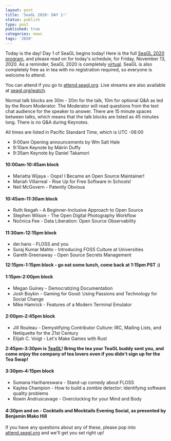 ```yaml
---
layout: post
title: 'SeaGL 2020: DAY 1!'
status: publish
type: post
published: true
categories: news
tags: '2020'
---
```


Today is the day!  Day 1 of SeaGL begins today! Here is the full [SeaGL 2020 program](https://osem.seagl.org/conferences/seagl2020/schedule), and please read on for today's schedule, for Friday, November 13, 2020.  As a reminder, SeaGL 2020 is completely [virtual](https://seagl.org/news/2020/05/05/virtualconf-2020.html).  SeaGL is also completely free as in tea with no registration required, so everyone is welcome to attend.

You can attend if you go to [attend.seagl.org](https://attend.seagl.org).  Live streams are also available at [seagl.org/watch](https://seagl.org/watch).

Normal talk blocks are 30m - 20m for the talk, 10m for optional Q&A as led by the Room Moderator.  The Moderator will read questions from the text chat audience for the speaker to answer.  There are 15 minute spaces between talks, which means that the talk blocks are listed as 45 minutes long.  There is no Q&A during Keynotes.

All times are listed in Pacific Standard Time, which is UTC -08:00

* 9:00am Opening announcements by Wm Salt Hale
* 9:10am Keynote by Máirín Duffy
* 9:35am Keynote by Daniel Takamori

#### 10:00am-10:45am block
* Mariatta Wijaya - Oops! I Became an Open Source Maintainer!
* Mariah Villarreal - Rise Up for Free Software in Schools!
* Neil McGovern - Patently Obvious

#### 10:45am-11:30am block
* Ruth Ikegah - A Beginner-Inclusive Approach to Open Source
* Stephen Wilson - The Open Digital Photography Workflow
* Nočnica Fee - Data Liberation: Open Source Observability

#### 11:30am-12:15pm block
* der.hans - FLOSS and you
* Suraj Kumar Mahto - Introducing FOSS Culture at Universities
* Gareth Greenaway - Open Source Secrets Management

**12:15pm-1:15pm block - go eat some lunch, come back at 1:15pm PST :)**

#### 1:15pm-2:00pm block
* Megan Guiney - Democratizing Documentation
* Josh Boykin - Gaming for Good: Using Passions and Technology for Social Change
* Mike Hamrick - Features of a Modern Terminal Emulator

#### 2:00pm-2:45pm block
* Jill Rouleau - Demystifying Contributor Culture: IRC, Mailing Lists, and Netiquette for the 21st Century
* Elijah C. Voigt - Let's Make Games with Rust

**2:45pm-3:30pm is [TeaGL](https://seagl.org/news/2020/09/25/teagl-online.html)!  Bring the tea your TeaGL buddy sent you, and come enjoy the company of tea lovers even if you didn't sign up for the Tea Swap!**

#### 3:30pm-4:15pm block
* Sumana Harihareswara - Stand-up comedy about FLOSS
* Kaylea Champion - How to build a zombie detector: Identifying software quality problems
* Rowin Andruscavage - Overclocking for your Mind and Body

#### 4:30pm and on - Cocktails and Mocktails Evening Social, as presented by Benjamin Mako Hill

If you have any questions about any of these, please pop into [attend.seagl.org](https://attend.seagl.org) and we'll get you set right up!
